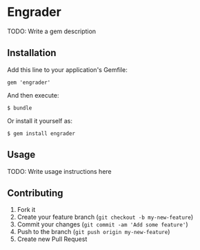 # Engrader

TODO: Write a gem description

## Installation

Add this line to your application's Gemfile:

    gem 'engrader'

And then execute:

    $ bundle

Or install it yourself as:

    $ gem install engrader

## Usage

TODO: Write usage instructions here

## Contributing

1. Fork it
2. Create your feature branch (`git checkout -b my-new-feature`)
3. Commit your changes (`git commit -am 'Add some feature'`)
4. Push to the branch (`git push origin my-new-feature`)
5. Create new Pull Request
